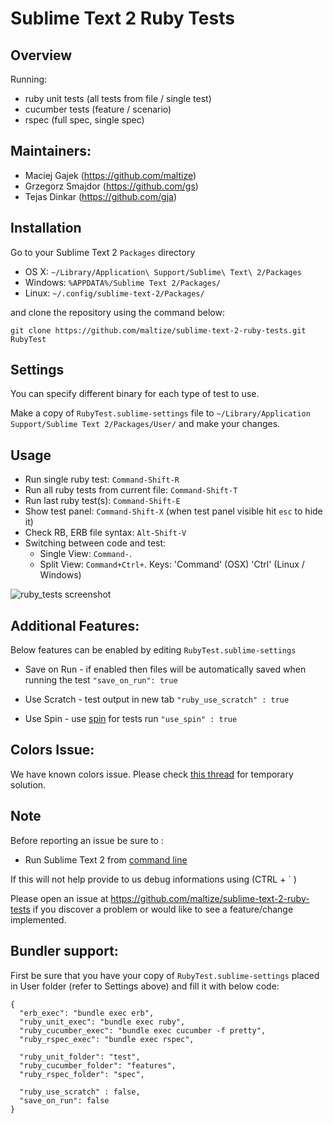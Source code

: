 Sublime Text 2 Ruby Tests
=========================

Overview
--------
Running:

  - ruby unit tests (all tests from file / single test)
  - cucumber tests (feature / scenario)
  - rspec (full spec, single spec)

Maintainers:
------------
* Maciej Gajek (https://github.com/maltize)
* Grzegorz Smajdor (https://github.com/gs)
* Tejas Dinkar (https://github.com/gja)

Installation
------------

Go to your Sublime Text 2 `Packages` directory

 - OS X: `~/Library/Application\ Support/Sublime\ Text\ 2/Packages`
 - Windows: `%APPDATA%/Sublime Text 2/Packages/`
 - Linux: `~/.config/sublime-text-2/Packages/`

and clone the repository using the command below:

``` shell
git clone https://github.com/maltize/sublime-text-2-ruby-tests.git RubyTest
```

Settings
--------

You can specify different binary for each type of test to use.

Make a copy of `RubyTest.sublime-settings` file to `~/Library/Application Support/Sublime Text 2/Packages/User/` and make your changes.


Usage
-----

 - Run single ruby test: `Command-Shift-R`
 - Run all ruby tests from current file: `Command-Shift-T`
 - Run last ruby test(s): `Command-Shift-E`
 - Show test panel: `Command-Shift-X` (when test panel visible hit `esc` to hide it)
 - Check RB, ERB file syntax: `Alt-Shift-V`
 - Switching between code and test:
    - Single View: `Command-`.
    - Split View:  `Command+Ctrl+`.
Keys:
 'Command' (OSX)
 'Ctrl' (Linux / Windows)

 ![ruby_tests screenshot](https://github.com/maltize/sublime-text-2-ruby-tests/raw/master/ruby_tests.png)


Additional Features:
-------------------
Below features can be enabled by editing `RubyTest.sublime-settings`

- Save on Run - if enabled then files will be automatically saved when running the test
  `"save_on_run": true`

- Use Scratch  - test output in new tab
 `"ruby_use_scratch" : true `

- Use Spin - use [spin](https://github.com/jstorimer/spin) for tests run
 `"use_spin" : true `

Colors Issue:
------------
We have known colors issue. Please check [this thread](https://github.com/maltize/sublime-text-2-ruby-tests/issues/33#issuecomment-3553701) for temporary solution.

Note
----
Before reporting an issue be sure to :

  - Run Sublime Text 2 from [command line](http://www.sublimetext.com/docs/2/osx_command_line.html)

If this will not help provide to us debug informations using (CTRL + ` )

Please open an issue at https://github.com/maltize/sublime-text-2-ruby-tests if you discover a problem or would like to see a feature/change implemented.

Bundler support:
------------
First be sure that you have your copy of `RubyTest.sublime-settings` placed in User folder (refer to Settings above) and fill it with below code:

    {
      "erb_exec": "bundle exec erb",
      "ruby_unit_exec": "bundle exec ruby",
      "ruby_cucumber_exec": "bundle exec cucumber -f pretty",
      "ruby_rspec_exec": "bundle exec rspec",

      "ruby_unit_folder": "test",
      "ruby_cucumber_folder": "features",
      "ruby_rspec_folder": "spec",

      "ruby_use_scratch" : false,
      "save_on_run": false
    }
